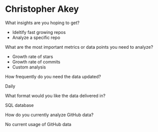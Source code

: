 # Christopher Akey

What insights are you hoping to get?

* Ideltify fast growing repos
* Analyze a specific repo

What are the most important metrics or data points you need to analyze?

* Growth rate of stars
* Growth rate of commits
* Custom analysis

How frequently do you need the data updated?

Daily

What format would you like the data delivered in?

SQL database

How do you currently analyze GitHub data?

No current usage of GitHub data
